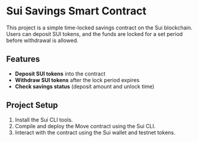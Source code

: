 # Sui Savings Smart Contract

This project is a simple time-locked savings contract on the Sui blockchain. Users can deposit SUI tokens, and the funds are locked for a set period before withdrawal is allowed.

## Features
- **Deposit SUI tokens** into the contract
- **Withdraw SUI tokens** after the lock period expires
- **Check savings status** (deposit amount and unlock time)

## Project Setup
1. Install the Sui CLI tools.
2. Compile and deploy the Move contract using the Sui CLI.
3. Interact with the contract using the Sui wallet and testnet tokens.
